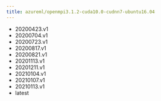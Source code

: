 ```yaml
---
title: azureml/openmpi3.1.2-cuda10.0-cudnn7-ubuntu16.04
---
```

- 20200423.v1
- 20200704.v1
- 20200723.v1
- 20200817.v1
- 20200821.v1
- 20201113.v1
- 20201211.v1
- 20210104.v1
- 20210107.v1
- 20210113.v1
- latest
